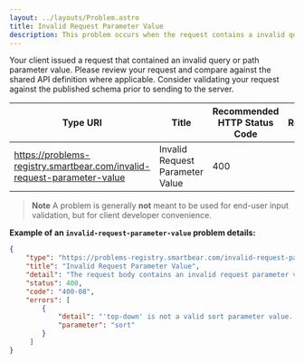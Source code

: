 ```yaml
---
layout: ../layouts/Problem.astro
title: Invalid Request Parameter Value
description: This problem occurs when the request contains a invalid query or path parameter value.
---
```


Your client issued a request that contained an invalid query or path parameter value. Please review your request and compare against the shared API definition where applicable. Consider validating your request against the published schema prior to sending to the server.

| Type URI | Title | Recommended HTTP Status Code | Reference |
|----------|-------|------------------------------|-----------|
|https://problems-registry.smartbear.com/invalid-request-parameter-value|Invalid Request Parameter Value|400||

> **Note** A problem is generally **not** meant to be used for end-user input validation, but for client developer convenience. 


**Example of an `invalid-request-parameter-value` problem details:**
```json
{
    "type": "https://problems-registry.smartbear.com/invalid-request-parameter-value",
    "title": "Invalid Request Parameter Value",
    "detail": "The request body contains an invalid request parameter value.",
    "status": 400,
    "code": "400-08",
    "errors": [
        {
            "detail": "'top-down' is not a valid sort parameter value. The expected string values are ASC or DSC",
            "parameter": "sort"
        }
     ]
}
```

